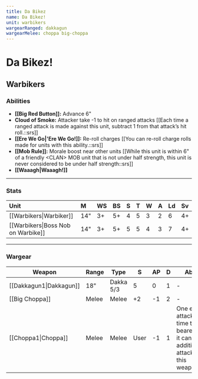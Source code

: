 ```yaml
---
title: Da Bikez
name: Da Bikez!
unit: warbikers
wargearRanged: dakkagun
wargearMelee: choppa big-choppa
---
```


# Da Bikez!
## Warbikers
### Abilities
- **[[Big Red Button]]:** Advance 6"
- **Cloud of Smoke:** Attacker take -1 to hit on ranged attacks [[Each time a ranged attack is made against this unit, subtract 1 from that attack’s hit roll.::srs]]
- **[[Ere We Go\|'Ere We Go!]]:** Re-roll charges [[You can re-roll charge rolls made for units with this ability.::srs]]
- **[[Mob Rule]]:** Morale boost near other units [[While this unit is within 6" of a friendly \<CLAN> MOB unit that is not under half strength, this unit is never considered to be under half strength::srs]]
- **[[Waaagh\|Waaagh!]]**

---

### Stats

| Unit                               | M   | WS  | BS  | S   | T   | W   | A   | Ld  | Sv  |
|:---------------------------------- |:--- |:--- |:--- |:--- |:--- |:--- |:--- |:--- |:--- |
| [[Warbikers\|Warbiker]]            | 14" | 3+  | 5+  | 4   | 5   | 3   | 2   | 6   | 4+  | 
| [[Warbikers\|Boss Nob on Warbike]] | 14" | 3+  | 5+  | 5   | 5   | 4   | 3   | 7   | 4+  |

---

### Wargear

| Weapon | Range | Type | S   | AP  | D   | Abilities |
| ------ | ----- | ---- | --- | --- | --- | --------- |
| [[Dakkagun1\|Dakkagun]] | 18"   | Dakka 5/3 | 5   | 0   | 1   | -         | 
| [[Big Choppa]] | Melee | Melee | +2  | -1  | 2   | -         | 
| [[Choppa1\|Choppa]] | Melee | Melee | User | -1  | 1   | One extra attack [[Each time the bearer fights, it can make 1 additional attack with this weapon.::srs]] | 
